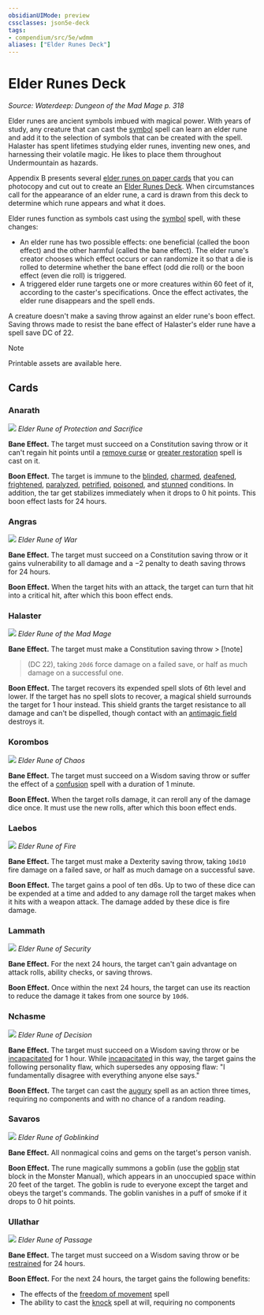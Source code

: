 ```yaml
---
obsidianUIMode: preview
cssclasses: json5e-deck
tags:
- compendium/src/5e/wdmm
aliases: ["Elder Runes Deck"]
---
```

# Elder Runes Deck
*Source: Waterdeep: Dungeon of the Mad Mage p. 318*  

Elder runes are ancient symbols imbued with magical power. With years of study, any creature that can cast the [symbol](/3-Mechanics/CLI/spells/symbol.md) spell can learn an elder rune and add it to the selection of symbols that can be created with the spell. Halaster has spent lifetimes studying elder runes, inventing new ones, and harnessing their volatile magic. He likes to place them throughout Undermountain as hazards.

Appendix B presents several [elder runes on paper cards](/3-Mechanics/CLI/decks/elder-runes-deck-wdmm.md) that you can photocopy and cut out to create an [Elder Runes Deck](/3-Mechanics/CLI/decks/elder-runes-deck-wdmm.md). When circumstances call for the appearance of an elder rune, a card is drawn from this deck to determine which rune appears and what it does.

Elder runes function as symbols cast using the [symbol](/3-Mechanics/CLI/spells/symbol.md) spell, with these changes:

- An elder rune has two possible effects: one beneficial (called the boon effect) and the other harmful (called the bane effect). The elder rune's creator chooses which effect occurs or can randomize it so that a die is rolled to determine whether the bane effect (odd die roll) or the boon effect (even die roll) is triggered.  
- A triggered elder rune targets one or more creatures within 60 feet of it, according to the caster's specifications. Once the effect activates, the elder rune disappears and the spell ends.  

A creature doesn't make a saving throw against an elder rune's boon effect. Saving throws made to resist the bane effect of Halaster's elder rune have a spell save DC of 22.

> [!note]
> Printable assets are available here.

## Cards

### Anarath
![](https://raw.githubusercontent.com/5etools-mirror-2/5etools-img/main/decks/WDMM/Elder%20Runes/Anarath.webp#card)
*Elder Rune of Protection and Sacrifice*

**Bane Effect.** The target must succeed on a Constitution saving throw or it can't regain hit points until a [remove curse](/3-Mechanics/CLI/spells/remove-curse.md) or [greater restoration](/3-Mechanics/CLI/spells/greater-restoration.md) spell is cast on it.

**Boon Effect.** The target is immune to the [blinded](/3-Mechanics/CLI/rules/conditions.md#blinded), [charmed](/3-Mechanics/CLI/rules/conditions.md#charmed), [deafened](/3-Mechanics/CLI/rules/conditions.md#deafened), [frightened](/3-Mechanics/CLI/rules/conditions.md#frightened), [paralyzed](/3-Mechanics/CLI/rules/conditions.md#paralyzed), [petrified](/3-Mechanics/CLI/rules/conditions.md#petrified), [poisoned](/3-Mechanics/CLI/rules/conditions.md#poisoned), and [stunned](/3-Mechanics/CLI/rules/conditions.md#stunned) conditions. In addition, the tar get stabilizes immediately when it drops to 0 hit points. This boon effect lasts for 24 hours.

### Angras
![](https://raw.githubusercontent.com/5etools-mirror-2/5etools-img/main/decks/WDMM/Elder%20Runes/Angras.webp#card)
*Elder Rune of War*

**Bane Effect.** The target must succeed on a Constitution saving throw or it gains vulnerability to all damage and a −2 penalty to death saving throws for 24 hours.

**Boon Effect.** When the target hits with an attack, the target can turn that hit into a critical hit, after which this boon effect ends.

### Halaster
![](https://raw.githubusercontent.com/5etools-mirror-2/5etools-img/main/decks/WDMM/Elder%20Runes/Halaster.webp#card)
*Elder Rune of the Mad Mage*

**Bane Effect.** The target must make a Constitution saving throw > [!note]
> (DC 22), taking `20d6` force damage on a failed save, or half as much damage on a successful one.

**Boon Effect.** The target recovers its expended spell slots of 6th level and lower. If the target has no spell slots to recover, a magical shield surrounds the target for 1 hour instead. This shield grants the target resistance to all damage and can't be dispelled, though contact with an [antimagic field](/3-Mechanics/CLI/spells/antimagic-field.md) destroys it.

### Korombos
![](https://raw.githubusercontent.com/5etools-mirror-2/5etools-img/main/decks/WDMM/Elder%20Runes/Korombos.webp#card)
*Elder Rune of Chaos*

**Bane Effect.** The target must succeed on a Wisdom saving throw or suffer the effect of a [confusion](/3-Mechanics/CLI/spells/confusion.md) spell with a duration of 1 minute.

**Boon Effect.** When the target rolls damage, it can reroll any of the damage dice once. It must use the new rolls, after which this boon effect ends.

### Laebos
![](https://raw.githubusercontent.com/5etools-mirror-2/5etools-img/main/decks/WDMM/Elder%20Runes/Laebos.webp#card)
*Elder Rune of Fire*

**Bane Effect.** The target must make a Dexterity saving throw, taking `10d10` fire damage on a failed save, or half as much damage on a successful save.

**Boon Effect.** The target gains a pool of ten d6s. Up to two of these dice can be expended at a time and added to any damage roll the target makes when it hits with a weapon attack. The damage added by these dice is fire damage.

### Lammath
![](https://raw.githubusercontent.com/5etools-mirror-2/5etools-img/main/decks/WDMM/Elder%20Runes/Lammath.webp#card)
*Elder Rune of Security*

**Bane Effect.** For the next 24 hours, the target can't gain advantage on attack rolls, ability checks, or saving throws.

**Boon Effect.** Once within the next 24 hours, the target can use its reaction to reduce the damage it takes from one source by `10d6`.

### Nchasme
![](https://raw.githubusercontent.com/5etools-mirror-2/5etools-img/main/decks/WDMM/Elder%20Runes/Nchasme.webp#card)
*Elder Rune of Decision*

**Bane Effect.** The target must succeed on a Wisdom saving throw or be [incapacitated](/3-Mechanics/CLI/rules/conditions.md#incapacitated) for 1 hour. While [incapacitated](/3-Mechanics/CLI/rules/conditions.md#incapacitated) in this way, the target gains the following personality flaw, which supersedes any opposing flaw: "I fundamentally disagree with everything anyone else says."

**Boon Effect.** The target can cast the [augury](/3-Mechanics/CLI/spells/augury.md) spell as an action three times, requiring no components and with no chance of a random reading.

### Savaros
![](https://raw.githubusercontent.com/5etools-mirror-2/5etools-img/main/decks/WDMM/Elder%20Runes/Savaros.webp#card)
*Elder Rune of Goblinkind*

**Bane Effect.** All nonmagical coins and gems on the target's person vanish.

**Boon Effect.** The rune magically summons a goblin (use the [goblin](/3-Mechanics/CLI/bestiary/humanoid/goblin.md) stat block in the Monster Manual), which appears in an unoccupied space within 20 feet of the target. The goblin is rude to everyone except the target and obeys the target's commands. The goblin vanishes in a puff of smoke if it drops to 0 hit points.

### Ullathar
![](https://raw.githubusercontent.com/5etools-mirror-2/5etools-img/main/decks/WDMM/Elder%20Runes/Ullathar.webp#card)
*Elder Rune of Passage*

**Bane Effect.** The target must succeed on a Wisdom saving throw or be [restrained](/3-Mechanics/CLI/rules/conditions.md#restrained) for 24 hours.

**Boon Effect.** For the next 24 hours, the target gains the following benefits:

- The effects of the [freedom of movement](/3-Mechanics/CLI/spells/freedom-of-movement.md) spell  
- The ability to cast the [knock](/3-Mechanics/CLI/spells/knock.md) spell at will, requiring no components